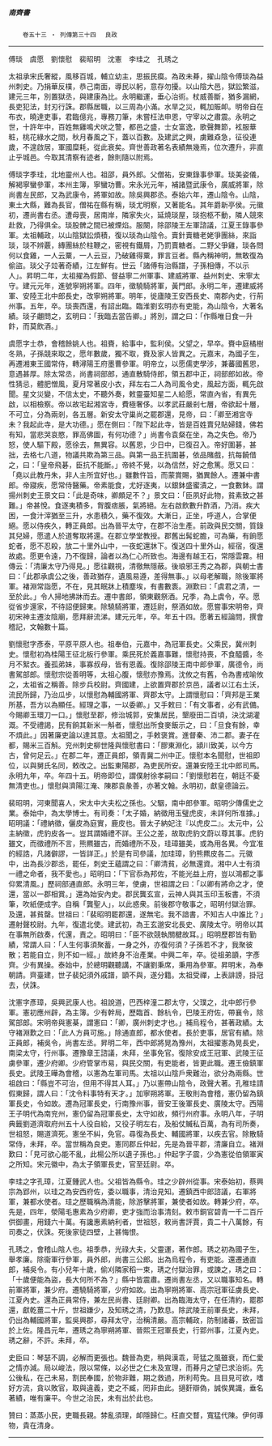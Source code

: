 

##### 南齊書
　　`卷五十三 ‧ 列傳第三十四`　
`良政`

* * *

傅琰　虞愿　劉懷慰　裴昭明　沈憲　李珪之　孔琇之

太祖承宋氏奢縱，風移百城，輔立幼主，思振民瘼。為政未朞，擢山陰令傅琰為益州刺史。乃捐華反樸，恭己南面，導民以躬，意存勿擾。以山陰大邑，獄訟繁滋，建元三年，別置獄丞，與建康為比。永明繼運，垂心治術。杖威善斷，猶多漏網，長吏犯法，封刃行誅。郡縣居職，以三周為小滿。水旱之災，輒加賑卹。明帝自在布衣，曉達吏事，君臨億兆，專務刀筆，未嘗枉法申恩，守宰以之肅震。永明之世，十許年中，百姓無雞鳴犬吠之警，都邑之盛，士女富逸，歌聲舞節，袨服華粧，桃花綠水之間，秋月春風之下，蓋以百數。及建武之興，虜難猋急，征役連歲，不遑啟居，軍國糜耗，從此衰矣。齊世善政著名表績無幾焉，位次遷升，非直止乎城邑。今取其清察有迹者，餘則隨以附焉。

傅琰字季珪，北地靈州人也。祖邵，員外郎。父僧祐，安東錄事參軍。琰美姿儀，解褐寧蠻參軍，本州主簿，寧蠻功曹。宋永光元年，補諸暨武康令，廣威將軍，除尚書左民郎，又為武康令，將軍如故。除吳興郡丞。泰始六年，遷山陰令。山陰，東土大縣，難為長官，僧祐在縣有稱，琰尤明察，又著能名。其年爵新亭侯。元徽初，遷尚書右丞。遭母喪，居南岸，隣家失火，延燒琰屋，琰抱柩不動，隣人競來赴救，乃得俱全。琰股髀之間已被煙焰。服闋，除邵陵王左軍諮議，江夏王錄事參軍。太祖輔政，以山陰獄訟煩積，復以琰為山陰令。賣針賣糖老姥爭團絲，來詣琰，琰不辨覈，縳團絲於柱鞭之，密視有鐵屑，乃罰賣糖者。二野父爭雞，琰各問何以食雞，一人云粟，一人云豆，乃破雞得粟，罪言豆者。縣內稱神明，無敢復為偷盜。琰父子竝著奇績，江左鮮有。世云「諸傅有治縣譜，子孫相傳，不以示人」。昇明二年，太祖擢為假節、督益寧二州軍事、建威將軍、益州刺史、宋寧太守。建元元年，進號寧朔將軍。四年，徵驍騎將軍，黃門郎。永明二年，遷建威將軍、安陸王北中郎長史，改寧朔將軍。明年，徙廬陵王安西長史、南郡內史，行荊州事。五年，卒。琰喪西還，有詔出臨。臨淮劉玄明亦有吏能，為山陰令，大著名績。琰子翽問之，玄明曰：「我臨去當告卿。」將別，謂之曰：「作縣唯日食一升飰，而莫飲酒。」

虞愿字士恭，會稽餘姚人也。祖賚，給事中，監利侯。父望之，早卒。賚中庭橘樹冬熟，子孫競來取之，愿年數歲，獨不取，賚及家人皆異之。元嘉末，為國子生，再遷湘東王國常侍，轉潯陽王府墨曹參軍。明帝立，以愿儒吏學涉，兼蕃國舊恩，意遇甚厚。除太常丞，尚書祠部郎，通直散騎侍郎，領五郡中正，祠部郎如故。帝性猜忌，體肥憎風，夏月常著皮小衣，拜左右二人為司風令史，風起方面，輒先啟聞。星文災變，不信太史，不聽外奏，敕靈臺知星二人給愿，常直內省，有異先啟，以相檢察。帝以故宅起湘宮寺，費極奢侈。以孝武莊嚴剎七層，帝欲起十層，不可立，分為兩剎，各五層。新安太守巢尚之罷郡還，見帝，曰：「卿至湘宮寺未？我起此寺，是大功德。」愿在側曰：「陛下起此寺，皆是百姓賣兒貼婦錢，佛若有知，當悲哭哀愍，罪高佛圖，有何功德？」尚書令袁粲在坐，為之失色。帝乃怒，使人驅下殿，愿徐去，無異容。以舊恩，少日中，已復召入。帝好圍碁，甚拙，去格七八道，物議共欺為第三品。與第一品王抗圍碁，依品賭戲，抗每饒借之，曰：「皇帝飛碁，臣抗不能斷。」帝終不覺，以為信然，好之愈篤。愿又曰：「堯以此教丹朱，非人主所宜好也。」雖數忤旨，而蒙賞賜，猶異餘人。遷兼中書郎。帝寢疾，愿常侍醫藥。帝素能食，尤好逐夷，以銀鉢盛蜜漬之，一食數鉢。謂揚州刺史王景文曰：「此是奇味，卿頗足不？」景文曰：「臣夙好此物，貧素致之甚難。」帝甚悅。食逐夷積多，胷腹痞脹，氣將絕。左右啟飲數升酢酒，乃消。疾大困，一食汁滓猶至三升，水患積久，藥不復效。大漸日，正坐，呼道人，合掌便絕。愿以侍疾久，轉正員郎。出為晉平太守，在郡不治生產。前政與民交關，質錄其兒婦，愿遣人於道奪取將還。在郡立學堂教授。郡舊出髯蛇膽，可為藥，有餉愿蛇者，愿不忍殺，放二十里外山中，一夜蛇還牀下。復送四十里外山，經宿，復還故處。愿更令遠，乃不復歸，論者以為仁心所致也。海邊有越王石，常隱雲霧。相傳云：「清廉太守乃得見。」愿往觀視，清徹無隱蔽。後琅邪王秀之為郡，與朝士書曰：「此郡承虞公之後，善政猶存，遺風易遵，差得無事。」以母老解職，除後軍將軍。褚淵常詣愿，不在，見其眠牀上積塵埃，有書數袠。淵歎曰：「虞君之清，一至於此。」令人掃地拂牀而去。遷中書郎，領東觀祭酒。兄季，為上虞令，卒。愿從省步還家，不待詔便歸東。除驍騎將軍，遷廷尉，祭酒如故。愿嘗事宋明帝，齊初宋神主遷汝陰廟，愿拜辭流涕。建元元年，卒。年五十四。愿著五經論問，撰會稽記，文翰數十篇。

劉懷慰字彥泰，平原平原人也。祖奉伯，元嘉中，為冠軍長史。父乘民，冀州刺史。懷慰初為桂陽王征北板行參軍。乘民死於義嘉事難，懷慰持喪，不食醯醬，冬月不絮衣。養孤弟妹，事寡叔母，皆有恩義。復除邵陵王南中郎參軍，廣德令，尚書駕部郎。懷慰宗從善明等，太祖心腹，懷慰亦豫焉。沈攸之有舊，令為書戒喻攸之，太祖省之稱善。除步兵校尉。齊國建，上欲置齊郡於京邑，議者以江右土沃，流民所歸，乃治瓜步，以懷慰為輔國將軍、齊郡太守。上謂懷慰曰：「齊邦是王業所基，吾方以為顯任。經理之事，一以委卿。」又手敕曰：「有文事者，必有武備。今賜卿玉環刀一口。」懷慰至郡，修治城郭，安集居民，墾廢田二百頃，決沈湖灌溉。不受禮謁，民有餉其新米一斛者，懷慰出所食麥飯示之，曰：「旦食有餘，幸不煩此。」因著廉吏論以達其意。太祖聞之，手敕褒賞。進督秦、沛二郡。妻子在都，賜米三百斛。兖州刺史柳世隆與懷慰書曰：「膠東淵化，潁川致美，以今方古，曾何足云。」在郡二年，遷正員郎，領青冀二州中正。懷慰本名聞慰，世祖即位，以與舅氏名同，敕改之。出監東陽郡，為吏民所安。還兼安陸王北中郎司馬。永明九年，卒。年四十五。明帝即位，謂僕射徐孝嗣曰：「劉懷慰若在，朝廷不憂無清吏也。」懷慰與濟陽江淹、陳郡袁彖善，亦著文翰。永明初，獻皇德論云。

裴昭明，河東聞喜人，宋太中大夫松之孫也。父駰，南中郎參軍。昭明少傳儒史之業。泰始中，為太學博士。有司奏：「太子婚，納徵用玉璧虎皮，未詳何所准據。」昭明議：「禮納徵，儷皮為庭實，鹿皮也。晉太子納妃注『以虎皮二』。太元中，公主納徵，虎豹皮各一。豈其謂婚禮不詳。王公之差，故取虎豹文蔚以尊其事。虎豹雖文，而徵禮所不言，熊羆雖古，而婚禮所不及，珪璋雖美，或為用各異。今宜准的經誥，凡諸僻謬，一皆詳正。」於是有司參議，加珪璋，豹熊羆皮各二。元徽中，出為長沙郡丞，罷任，刺史王蘊謂之曰：「卿清貧，必無還資。湘中人士有須一禮之命者，我不愛也。」昭明曰：「下官忝為邦佐，不能光益上府，豈以鴻都之事仰累清風。」歷祠部通直郎。永明三年，使虜，世祖謂之曰：「以卿有將命之才，使還，當以一郡相賞。」還為始安內史。郡民龔玄宣，云神人與其玉印玉板書，不須筆，吹紙便成字。自稱「龔聖人」，以此惑衆。前後郡守敬事之，昭明付獄治罪。及還，甚貧罄。世祖曰：「裴昭明罷郡還，遂無宅。我不諳書，不知古人中誰比？」遷射聲校尉。九年，復遣北使。建武初，為王玄邈安北長史、廣陵太守。明帝以其在事無所啟奏，代還，責之。昭明曰：「臣不欲競執關楗故耳。」昭明歷郡皆有勤績，常謂人曰：「人生何事須聚蓄，一身之外，亦復何須？子孫若不才，我聚彼散；若能自立，則不如一經。」故終身不治產業。中興二年，卒。從祖弟顗，字彥齊。少有異操。泰始中，於總明觀聽講，不讓劉秉席，秉用為參軍。昇明末，為奉朝請。齊臺建，世子裴妃須外戚譜，顗不與，遂分籍。太祖受禪，上表誹謗，掛冠去，伏誅。

沈憲字彥璋，吳興武康人也。祖說道，巴西梓潼二郡太守，父璞之，北中郎行參軍。憲初應州辟，為主簿。少有幹局，歷臨首、餘杭令，巴陵王府佐，帶襄令，除駕部郎。宋明帝與憲棊，謂憲曰：「卿，廣州刺史才也。」補烏程令，甚著政績。太守褚淵歎之曰：「此人方員可施。」除通直郎，都水使者。長於吏事，居官有績。除正員郎，補吳令，尚書左丞。昇明二年，西中郎將晃為豫州，太祖擢憲為晃長史，南梁太守，行州事。遷豫章王諮議，未拜，坐事免官。復除安成王冠軍、武陵王征虜參軍，遷少府卿。少府管掌市易，與民交關，有吏能者，皆更此職。遷王儉鎮軍長史。武陵王曄為會稽，以憲為左軍司馬。太祖以山陰戶衆難治，欲分為兩縣。世祖啟曰：「縣豈不可治，但用不得其人耳。」乃以憲帶山陰令，政聲大著。孔稚珪請假東歸，謂人曰：「沈令料事特有天才。」加寧朔將軍。王敬則為會稽，憲仍留為鎮軍長史，令如故。遷為冠軍長史，行南豫州事，晉安王後軍長史、廣陵太守。西陽王子明代為南兖州，憲仍留為冠軍長史，太守如故，頻行州府事。永明八年，子明典籤劉道濟取府州五十人役自給，又役子明左右，及船仗贓私百萬，為有司所奏，世祖怒，賜道濟死。憲坐不糾，免官。尋復為長史、輔國將軍，以疾去官。除散騎常侍，未拜，卒。當世稱為良吏。憲同郡丘仲起，先是為晉平郡，清廉自立。褚淵歎曰：「見可欲心能不亂，此楊公所以遺子孫也。」仲起字子震，少為憲從伯領軍寅之所知。宋元徽中，為太子領軍長史，官至廷尉。卒。

李珪之字孔璋，江夏鍾武人也。父祖皆為縣令。珪之少辟州從事。宋泰始初，蔡興宗為郢州，以珪之為安西府佐，委以職事，清治見知。遷鎮西中郎諮議，右軍將軍，兼都水使者。珪之歷職稱為清能，除游擊將軍，兼使者如故。轉兼少府，卒。先是，四年，滎陽毛惠素為少府卿，吏才強而治事清刻。敕市銅官碧青一千二百斤供御畫，用錢六十萬。有讒惠素納利者，世祖怒，敕尚書評賈，貴二十八萬餘，有司奏之，伏誅。死後家徒四壁，上甚悔恨。

孔琇之，會稽山陰人也。祖季恭，光祿大夫，父靈運，著作郎。琇之初為國子生，舉孝廉。除衞軍行參軍，員外郎，尚書三公郎。出為烏程令，有吏能。還遷通直郎，補吳令。有小兒年十歲，偷刈隣家稻一束，琇之付獄治罪，或諫之，琇之曰：「十歲便能為盜，長大何所不為？」縣中皆震肅。遷尚書左丞，又以職事知名。轉前軍將軍，兼少府。遷驍騎將軍，少府如故。出為寧朔將軍、高宗冠軍征虜長史、江夏內史。還為正員常侍，兼左民尚書、廷尉卿。出為臨海太守，在任清約，罷郡還，獻乾薑二十斤，世祖嫌少，及知琇之清，乃歎息。除武陵王前軍長史，未拜，仍出為輔國將軍，監吳興郡，尋拜太守，治稱清嚴。高宗輔政，防制諸蕃，致密旨於上佐。隆昌元年，遷琇之為寧朔將軍、晉熙王冠軍長史，行郢州事，江夏內史。琇之辭，不許。未拜，卒。

史臣曰：琴瑟不調，必解而更張也。魏晉為吏，稍與漢乖，苛猛之風雖衰，而仁愛之情亦減。局以峻法，限以常條，以必世之仁未及宣理，而朞月之望已求治術。先公後私，在己未易，割民奉國，於物非難，期之救過，所利苟免。且目見可欲，嗜好方流，貪以敗官，取與違義，吏之不臧，罔非由此。擿姧辯偽，誠俟異識，垂名著績，唯有廉平。今世之治民，未有出於此也。

贊曰：蒸蒸小民，吏職長親。棼亂須理，卹隱歸仁。枉直交瞀，寬猛代陳。伊何導物，貴在清身。

* * *

